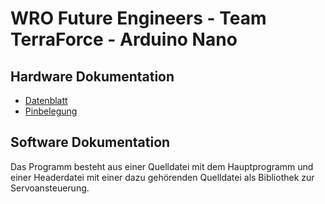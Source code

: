 # WRO Future Engineers - Team TerraForce - Arduino Nano

## Hardware Dokumentation
* [Datenblatt](</doc/datasheets/ATmega328P_datasheet.pdf>)
* [Pinbelegung](</doc/pinouts/Arduino_Nano_pinout.png>)

## Software Dokumentation
Das Programm besteht aus einer Quelldatei mit dem Hauptprogramm und einer Headerdatei mit einer dazu gehörenden Quelldatei als Bibliothek zur Servoansteuerung.